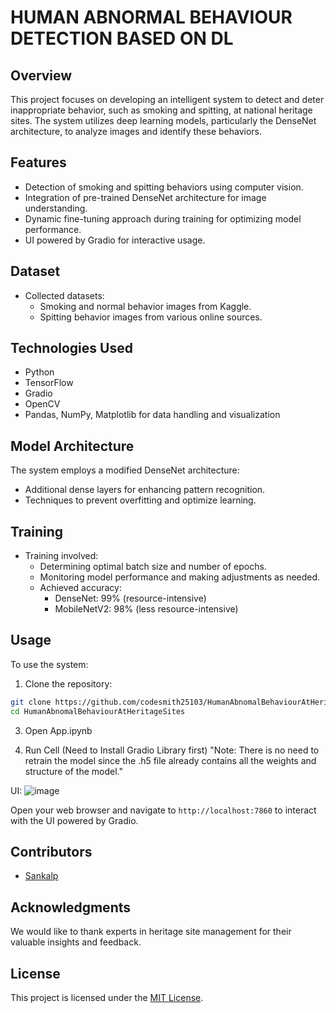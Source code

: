 # HUMAN ABNORMAL BEHAVIOUR DETECTION BASED ON DL

## Overview
This project focuses on developing an intelligent system to detect and deter inappropriate behavior, such as smoking and spitting, at national heritage sites. The system utilizes deep learning models, particularly the DenseNet architecture, to analyze images and identify these behaviors.

## Features
- Detection of smoking and spitting behaviors using computer vision.
- Integration of pre-trained DenseNet architecture for image understanding.
- Dynamic fine-tuning approach during training for optimizing model performance.
- UI powered by Gradio for interactive usage.

## Dataset
- Collected datasets:
  - Smoking and normal behavior images from Kaggle.
  - Spitting behavior images from various online sources.

## Technologies Used
- Python
- TensorFlow
- Gradio
- OpenCV
- Pandas, NumPy, Matplotlib for data handling and visualization

## Model Architecture
The system employs a modified DenseNet architecture:
- Additional dense layers for enhancing pattern recognition.
- Techniques to prevent overfitting and optimize learning.

## Training
- Training involved:
  - Determining optimal batch size and number of epochs.
  - Monitoring model performance and making adjustments as needed.
  - Achieved accuracy:
    - DenseNet: 99% (resource-intensive)
    - MobileNetV2: 98% (less resource-intensive)

## Usage
To use the system:
1. Clone the repository:
```bash
git clone https://github.com/codesmith25103/HumanAbnomalBehaviourAtHeritageSites.git
cd HumanAbnomalBehaviourAtHeritageSites
```

3. Open App.ipynb
   
4. Run Cell (Need to Install Gradio Library first)
"Note: There is no need to retrain the model since the .h5 file already contains all the weights and structure of the model."

UI:
![image](https://github.com/codesmith25103/HumanAbnomalBehaviourAtHeritageSites/assets/102778847/fd94b3da-f59b-44c2-9a65-62dd0790d400)

Open your web browser and navigate to `http://localhost:7860` to interact with the UI powered by Gradio.

## Contributors
- [Sankalp](https://github.com/codesmith25103)


## Acknowledgments
We would like to thank experts in heritage site management for their valuable insights and feedback.

## License
This project is licensed under the [MIT License](LICENSE).






